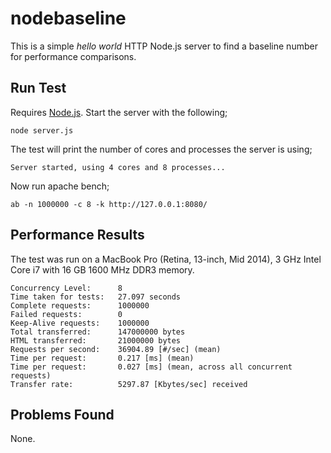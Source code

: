 # nodebaseline

This is a simple _hello world_ HTTP Node.js server to find a baseline number for performance comparisons.

## Run Test

Requires [Node.js](https://nodejs.org/). Start the server with the following;

	node server.js

The test will print the number of cores and processes the server is using;

	Server started, using 4 cores and 8 processes...

Now run apache bench;

	ab -n 1000000 -c 8 -k http://127.0.0.1:8080/

## Performance Results

The test was run on a MacBook Pro (Retina, 13-inch, Mid 2014), 3 GHz Intel Core i7 with 16 GB 1600 MHz DDR3 memory.

	Concurrency Level:      8
	Time taken for tests:   27.097 seconds
	Complete requests:      1000000
	Failed requests:        0
	Keep-Alive requests:    1000000
	Total transferred:      147000000 bytes
	HTML transferred:       21000000 bytes
	Requests per second:    36904.89 [#/sec] (mean)
	Time per request:       0.217 [ms] (mean)
	Time per request:       0.027 [ms] (mean, across all concurrent requests)
	Transfer rate:          5297.87 [Kbytes/sec] received

## Problems Found

None.
